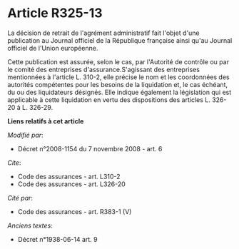 # Article R325-13

La décision de retrait de l'agrément administratif fait l'objet d'une publication au Journal officiel de la République
française ainsi qu'au Journal officiel de l'Union européenne. 

Cette publication est assurée, selon le cas, par l'Autorité de contrôle ou par le comité des entreprises
d'assurance.S'agissant des entreprises mentionnées à l'article L. 310-2, elle précise le nom et les coordonnées des autorités
compétentes pour les besoins de la liquidation et, le cas échéant, du ou des liquidateurs désignés. Elle indique également la
législation qui est applicable à cette liquidation en vertu des dispositions des articles L. 326-20 à L. 326-29.

**Liens relatifs à cet article**

_Modifié par_:

  - Décret n°2008-1154 du 7 novembre 2008 - art. 6

_Cite_:

  - Code des assurances - art. L310-2
  - Code des assurances - art. L326-20

_Cité par_:

  - Code des assurances - art. R383-1 (V)

_Anciens textes_:

  - Décret n°1938-06-14 art. 9
